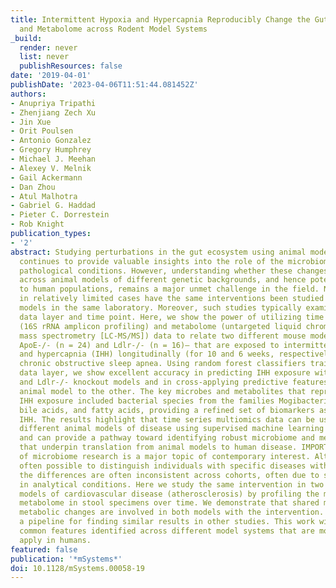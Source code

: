 ```yaml
---
title: Intermittent Hypoxia and Hypercapnia Reproducibly Change the Gut Microbiome
  and Metabolome across Rodent Model Systems
_build:
  render: never
  list: never
  publishResources: false
date: '2019-04-01'
publishDate: '2023-04-06T11:51:44.081452Z'
authors:
- Anupriya Tripathi
- Zhenjiang Zech Xu
- Jin Xue
- Orit Poulsen
- Antonio Gonzalez
- Gregory Humphrey
- Michael J. Meehan
- Alexey V. Melnik
- Gail Ackermann
- Dan Zhou
- Atul Malhotra
- Gabriel G. Haddad
- Pieter C. Dorrestein
- Rob Knight
publication_types:
- '2'
abstract: Studying perturbations in the gut ecosystem using animal models of disease
  continues to provide valuable insights into the role of the microbiome in various
  pathological conditions. However, understanding whether these changes are consistent
  across animal models of different genetic backgrounds, and hence potentially translatable
  to human populations, remains a major unmet challenge in the field. Nonetheless,
  in relatively limited cases have the same interventions been studied in two animal
  models in the same laboratory. Moreover, such studies typically examine a single
  data layer and time point. Here, we show the power of utilizing time series microbiome
  (16S rRNA amplicon profiling) and metabolome (untargeted liquid chromatography-tandem
  mass spectrometry [LC-MS/MS]) data to relate two different mouse models of atherosclerosis—
  ApoE-/- (n = 24) and Ldlr-/- (n = 16)— that are exposed to intermittent hypoxia
  and hypercapnia (IHH) longitudinally (for 10 and 6 weeks, respectively) to model
  chronic obstructive sleep apnea. Using random forest classifiers trained on each
  data layer, we show excellent accuracy in predicting IHH exposure within ApoE-/-
  and Ldlr-/- knockout models and in cross-applying predictive features found in one
  animal model to the other. The key microbes and metabolites that reproducibly predicted
  IHH exposure included bacterial species from the families Mogibacteriaceae, Clostridiaceae,
  bile acids, and fatty acids, providing a refined set of biomarkers associated with
  IHH. The results highlight that time series multiomics data can be used to relate
  different animal models of disease using supervised machine learning techniques
  and can provide a pathway toward identifying robust microbiome and metabolome features
  that underpin translation from animal models to human disease. IMPORTANCE Reproducibility
  of microbiome research is a major topic of contemporary interest. Although it is
  often possible to distinguish individuals with specific diseases within a study,
  the differences are often inconsistent across cohorts, often due to systematic variation
  in analytical conditions. Here we study the same intervention in two different mouse
  models of cardiovascular disease (atherosclerosis) by profiling the microbiome and
  metabolome in stool specimens over time. We demonstrate that shared microbial and
  metabolic changes are involved in both models with the intervention. We then introduce
  a pipeline for finding similar results in other studies. This work will help find
  common features identified across different model systems that are most likely to
  apply in humans.
featured: false
publication: '*mSystems*'
doi: 10.1128/mSystems.00058-19
---
```


